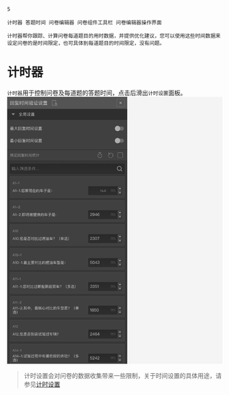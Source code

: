 ```index
5
```
```tag
计时器 答题时间 问卷编辑器 问卷组件工具栏 问卷编辑器操作界面
```
```summary
计时器帮你跟踪、计算问卷每道题目的用时数据，并提供优化建议，您可以使用这些时间数据来设定问卷的是时间限定，也可具体到每道题目的时间限定，没有问题。
```
# 计时器

`计时器`用于控制问卷及每道题的答题时间，点击后滑出`计时设置`面板。
<img src='../assets/03components/05timer/timing.png'>

> 计时设置会对问卷的数据收集带来一些限制，关于时间设置的具体用途，请参见[计时设置](../../17advancedFunction/05timeSetting.md)


